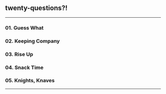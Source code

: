 ## twenty-questions?!

---

### 01. Guess What

### 02. Keeping Company

### 03. Rise Up

### 04. Snack Time

### 05. Knights, Knaves

---
